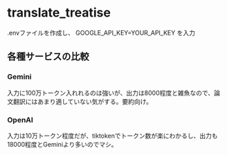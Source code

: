 # translate_treatise

.envファイルを作成し、
GOOGLE_API_KEY=YOUR_API_KEY
を入力

## 各種サービスの比較  
### Gemini  
入力に100万トークン入れれるのは強いが、出力は8000程度と雑魚なので、論文翻訳にはあまり適していない気がする。要約向け。  

### OpenAI  
入力は10万トークン程度だが、tiktokenでトークン数が楽にわかるし、出力も18000程度とGeminiより多いのでマシ。  
